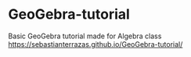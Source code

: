 # GeoGebra-tutorial
Basic GeoGebra tutorial made for Algebra class
https://sebastianterrazas.github.io/GeoGebra-tutorial/
